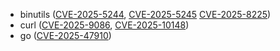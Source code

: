 - binutils ([CVE-2025-5244](https://www.cve.org/CVERecord?id=CVE-2025-5244), [CVE-2025-5245](https://www.cve.org/CVERecord?id=CVE-2025-5245) [CVE-2025-8225](https://www.cve.org/CVERecord?id=CVE-2025-8225))
- curl ([CVE-2025-9086](https://www.cve.org/CVERecord?id=CVE-2025-9086), [CVE-2025-10148](https://www.cve.org/CVERecord?id=CVE-2025-10148))
- go ([CVE-2025-47910](https://www.cve.org/CVERecord?id=CVE-2025-47910))
